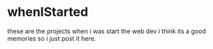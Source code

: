 # whenIStarted
these are the projects when i was start the web dev i think its a good memories so i just post it here.
